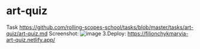 # art-quiz
Task https://github.com/rolling-scopes-school/tasks/blob/master/tasks/art-quiz/art-quiz.md
Screenshot:
![image](https://user-images.githubusercontent.com/59314336/144270961-fefc202d-66a4-4374-8b01-233b7bc505d3.png)
3.Deploy: https://filionchykmaryia-art-quiz.netlify.app/
